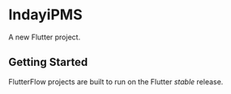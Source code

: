# IndayiPMS

A new Flutter project.

## Getting Started

FlutterFlow projects are built to run on the Flutter _stable_ release.
